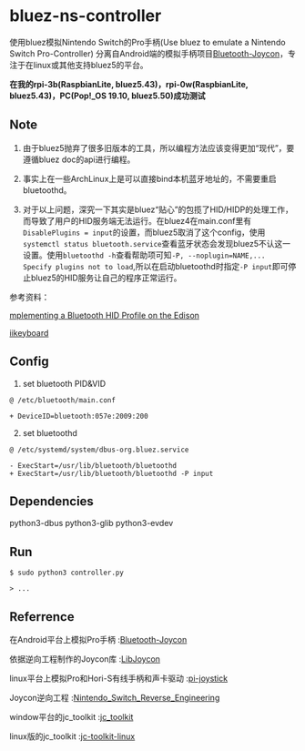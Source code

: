 # bluez-ns-controller
使用bluez模拟Nintendo Switch的Pro手柄(Use bluez to emulate a Nintendo Switch Pro-Controller)
分离自Android端的模拟手柄项目[Bluetooth-Joycon](https://github.com/mumumusuc/Bluetooth-Joycon)，专注于在linux或其他支持bluez5的平台。

**在我的rpi-3b(RaspbianLite, bluez5.43)，rpi-0w(RaspbianLite, bluez5.43)，PC(Pop!_OS 19.10, bluez5.50)成功测试**

## Note

1. 由于bluez5抛弃了很多旧版本的工具，所以编程方法应该变得更加“现代”，要遵循bluez doc的api进行编程。

2. 事实上在一些ArchLinux上是可以直接bind本机蓝牙地址的，不需要重启bluetoothd。

3. 对于以上问题，深究一下其实是bluez“贴心”的包揽了HID/HIDP的处理工作，而导致了用户的HID服务端无法运行。在bluez4在main.conf里有`DisablePlugins = input`的设置，而bluez5取消了这个config，使用`systemctl status bluetooth.service`查看蓝牙状态会发现bluez5不认这一设置。使用`bluetoothd -h`查看帮助项可知`-P, --noplugin=NAME,...     Specify plugins not to load`,所以在启动bluetoothd时指定`-P input`即可停止bluez5的HID服务让自己的程序正常运行。

参考资料：

  [mplementing a Bluetooth HID Profile on the Edison](https://community.intel.com/t5/Intel-Makers/Implementing-a-Bluetooth-HID-Profile-on-the-Edison/td-p/546841)

  [iikeyboard](https://github.com/ii/iikeyboard/wiki) 


## Config

1. set bluetooth PID&VID
  ```
  @ /etc/bluetooth/main.conf
  
  + DeviceID=bluetooth:057e:2009:200
  ```
  
2. set bluetoothd
  ```
  @ /etc/systemd/system/dbus-org.bluez.service
  
  - ExecStart=/usr/lib/bluetooth/bluetoothd
  + ExecStart=/usr/lib/bluetooth/bluetoothd -P input
  ```

## Dependencies

python3-dbus python3-glib python3-evdev

## Run

```
$ sudo python3 controller.py

> ...
```

## Referrence
在Android平台上模拟Pro手柄            :[Bluetooth-Joycon](https://github.com/mumumusuc/Bluetooth-Joycon)

依据逆向工程制作的Joycon库             :[LibJoycon](https://github.com/mumumusuc/LibJoycon)

linux平台上模拟Pro和Hori-S有线手柄和声卡驱动  :[pi-joystick](https://github.com/mumumusuc/pi-joystick)

Joycon逆向工程                       :[Nintendo_Switch_Reverse_Engineering](https://github.com/dekuNukem/Nintendo_Switch_Reverse_Engineering)

window平台的jc_toolkit               :[jc_toolkit](https://github.com/CTCaer/jc_toolkit)

linux版的jc_toolkit                  :[jc-toolkit-linux](https://github.com/mumumusuc/jc-toolkit-linux)
